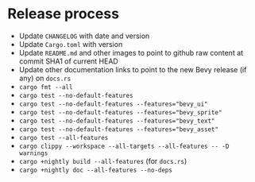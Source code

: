 # Release process

- Update `CHANGELOG` with date and version
- Update `Cargo.toml` with version
- Update `README.md` and other images to point to github raw content at commit SHA1 of current HEAD
- Update other documentation links to point to the new Bevy release (if any) on `docs.rs`
- `cargo fmt --all`
- `cargo test --no-default-features`
- `cargo test --no-default-features --features="bevy_ui"`
- `cargo test --no-default-features --features="bevy_sprite"`
- `cargo test --no-default-features --features="bevy_text"`
- `cargo test --no-default-features --features="bevy_asset"`
- `cargo test --all-features`
- `cargo clippy --workspace --all-targets --all-features -- -D warnings`
- `cargo +nightly build --all-features` (for `docs.rs`)
- `cargo +nightly doc --all-features --no-deps`
